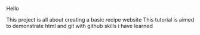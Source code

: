 Hello
 
This project is all about creating a basic recipe website
This tutorial is aimed to demonstrate html and git with github skills i have learned
